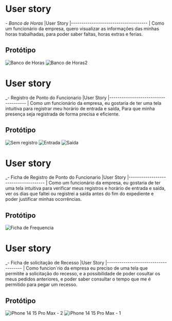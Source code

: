 # User story
_- Banco de Horas_
 |User Story
 |-------------------------------------
 | Como um funcionário da empresa, quero visualizar as informações das minhas horas trabalhadas, para poder saber faltas, horas extras e ferias.

## Protótipo

![Banco de Horas](https://github.com/AfonsoDglan/pontoX/assets/73500497/8fa8f857-edcb-45a2-b6a8-0040e026419a)
![Banco de Horas2](https://github.com/AfonsoDglan/pontoX/assets/73500497/70d27aae-3ae4-407e-8d30-e17bd575362a)

# User story
_- Registro de Ponto do Funcionario 
 |User Story
 |-------------------------------------
 | Como um funcionário da empresa, eu gostaria de ter uma tela intuitiva para registrar meu horário de entrada e saída,
  Para que minha presença seja registrada de forma precisa e eficiente.

## Protótipo

![Sem registro](https://github.com/AfonsoDglan/pontoX/assets/101116408/de2fb6ce-ae74-43dd-932e-85970eefe750)
![Entrada](https://github.com/AfonsoDglan/pontoX/assets/101116408/14312742-82e5-4ac8-8b69-75a34e6722e8)
![Saída](https://github.com/AfonsoDglan/pontoX/assets/101116408/77a8cba0-c7f9-458b-8fb9-11075678ebc3)


# User story
_- Ficha de Registro de Ponto do Funcionario 
|User Story
|-------------------------------------
| Como um funcionário da empresa, eu gostaria de ter uma tela intuitiva para verificar meus registros e horário de entrada e saída,
ver os dias que faltei ou registrei a saída antes do fim do expediente e poder justificar minhas ocorrências.
                                                                 
 ## Protótipo   
![Ficha de Frequencia](https://github.com/AfonsoDglan/pontoX/assets/58058177/a9df39ac-d9cf-4862-be44-1965979187d2)         


# User story
_- Ficha de solicitação de Recesso
|User Story
|-------------------------------------
| Como funcion´rio da empresa eu preciso de uma tela que permitite a solicitação do recesso, e a possibilidade de poder cosultar os meus pedidos anteriores, e poder saber  consultar o tempo que me é permitido para pegar um recesso.
                                                                 
 ## Protótipo   
![iPhone 14   15 Pro Max - 2](https://github.com/AfonsoDglan/pontoX/assets/92115754/a9db7da2-446e-4a17-8b40-2a6fce1d917e)
![iPhone 14   15 Pro Max - 1](https://github.com/AfonsoDglan/pontoX/assets/92115754/8867f403-644f-4257-9cb4-de518fe2dace)

                                  

